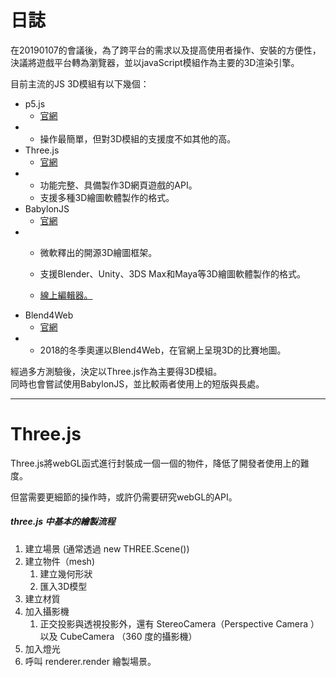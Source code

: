 # 日誌

在20190107的會議後，為了跨平台的需求以及提高使用者操作、安裝的方便性，決議將遊戲平台轉為瀏覽器，並以javaScript模組作為主要的3D渲染引擎。

目前主流的JS 3D模組有以下幾個：

* p5.js
  * [官網](https://p5js.org/)
* * 操作最簡單，但對3D模組的支援度不如其他的高。
* Three.js
  * [官網](https://threejs.org/)
* * 功能完整、具備製作3D網頁遊戲的API。
  * 支援多種3D繪圖軟體製作的格式。
* BabylonJS
  * [官網](https://www.babylonjs.com/)
* * 微軟釋出的開源3D繪圖框架。

  * 支援Blender、Unity、3DS Max和Maya等3D繪圖軟體製作的格式。

  * [線上編輯器。](http://editor.babylonjs.com/)
* Blend4Web
  * [官網](https://www.blend4web.com/en/)
* * 2018的冬季奧運以Blend4Web，在官網上呈現3D的比賽地圖。

經過多方測驗後，決定以Three.js作為主要得3D模組。  
同時也會嘗試使用BabylonJS，並比較兩者使用上的短版與長處。

---

# Three.js

Three.js將webGL函式進行封裝成一個一個的物件，降低了開發者使用上的難度。

但當需要更細節的操作時，或許仍需要研究webGL的API。

##### three.js 中基本的繪製流程

1. 建立場景 \(通常透過 new THREE.Scene\(\)\)
2. 建立物件（mesh\)
   1. 建立幾何形狀
   2. 匯入3D模型
3. 建立材質
4. 加入攝影機
   1. 正交投影與透視投影外，還有 StereoCamera（Perspective Camera ） 以及 CubeCamera （360 度的攝影機）
5. 加入燈光
6. 呼叫 renderer.render 繪製場景。



